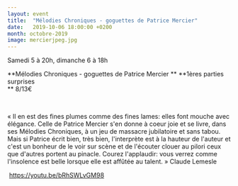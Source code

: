 ```yaml
---
layout: event
title:  "Mélodies Chroniques - goguettes de Patrice Mercier"
date:   2019-10-06 18:00:00 +0200
month: octobre-2019
image: mercierjpeg.jpg
---
```





 Samedi 5 à 20h, dimanche 6 à 18h

 **Mélodies Chroniques - goguettes de Patrice Mercier  ** **1ères parties surprises  
** 8/13€

 

« Il en est des fines plumes comme des fines lames: elles font mouche avec élégance. Celle de Patrice Mercier s'en donne à coeur joie et se livre, dans ses Mélodies Chroniques, à un jeu de massacre jubilatoire et sans tabou. Mais si Patrice écrit bien, très bien, l'interprète est à la hauteur de l'auteur et c'est un bonheur de le voir sur scène et de l'écouter clouer au pilori ceux que d'autres portent au pinacle. Courez l'applaudir: vous verrez comme l'insolence est belle lorsque elle est affûtée au talent. » Claude Lemesle

 https://youtu.be/bRhSWLvGM98